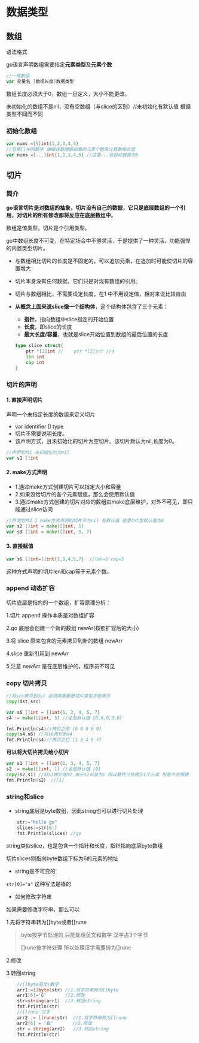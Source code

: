 # 数据类型

## 数组

语法格式

go语言声明数组需要指定**元素类型**及**元素个数**

```go
//一维数组
var 变量名 [数组长度]数据类型
```

数组长度必须大于0，数组一旦定义，大小不能更改。

未初始化的数组不是nil，没有空数组（与slice的区别）//未初始化有默认值 根据类型不同而不同

### 初始化数组

```go
var nums =[5]int{1,2,3,4,5}
//忽略[]中的数字 由编译器根据后面的元素个数来计算数组长度
var nums =[...]int{1,2,3,4,5} //这里...会自动替换为5
```

## 切片

### 简介

**go语言切片是对数组的抽象，切片没有自己的数据，它只是底层数组的一个引用，对切片的所有修改都将反应在底层数组中**。

数组是值类型，切片是个引用类型。

go中数组长度不可变，在特定场合中不够灵活，于是提供了一种灵活、功能强悍的内置类型切片。

* 与数组相比切片的长度是不固定的，可以追加元素，在追加时可能使切片的容置增大 

* 切片本身没有任何数据，它们只是对现有数组的引用。

* 切片与数组相比，不需要设定长度，在1 中不用设定值，相对来说比较自由 

* **从概念上面来说slice像一个结构体**，这个结构体包含了三个元素：

  * **指针**，指向数组中slice指定的开始位置 
  * **长度**，即slice的长度
  * **最大长度/容量**，也就是slice开始位置到数组的最后位置的长度

  ```go
  type slice struct{
      ptr *[2]int //    ptr *[2]int //d
      len int
      cap int
  }
  ```

  

### 切片的声明

#### 1. 直接声明切片

声明一个未指定长度的数组来定义切片 

* var identifier [I type 
* 切片不需要说明长度。
* 该声明方式，且未初始化的切片为空切片。该切片默认为nil,长度为0。

```go
//声明切片1 未初始化时为nil
var s1 []int
```

#### 2. make方式声明

* 1.通过make方式创建切片可以指定大小和容量
* 2.如果没给切片的各个元素赋值，那么会使用默认值
* 3.通过make方式创建的切片对应的数组由make底层维护，对外不可见，即只能通过slice访问

```go
//声明切片2.1 make方式声明的切片不为nil 有默认值 这里int型默认值为0
var s2 []int = make([]int, 5)
var s3 []int = make([]int, 5, 7)
```

#### 3. 直接赋值

 ```go
var s6 []int=[]int{1,3,4,5,7}  //len=5 cap=5
 ```

这种方式声明的切片len和cap等于元素个数。

### append 动态扩容

切片底层是指向的一个数组，扩容原理分析：

1.切片 append 操作本质是对数组扩容

2.go 底层会创建一个新的数组 newAr(按照扩容后的大小)

3.将 slice 原来包含的元素拷贝到新的数组 newArr

4.slice 重新引用到 newArr

5.注意 newArr 是在底层维护的，程序员不可见

### copy 切片拷贝

```go
//将src拷贝到dst 必须两者都是切片类型才能拷贝
copy(dst,src)
```

```go
var s6 []int = []int{1, 3, 4, 5, 7} 	
s4 := make([]int, 5) //全是默认值 {0,0,0,0,0}

fmt.Println(s4)//拷贝之前 [0 0 0 0 0]
copy(s4,s6) //将s6拷贝到s4
fmt.Println(s4)//拷贝之后 [1 3 4 5 7]
```

**可以将大切片拷贝给小切片**

```go
var s1 []int = []int{1, 3, 4, 5, 7} 	
s2 := make([]int, 1) //全是默认值 [0]
copy(s2,s1) //将s1拷贝到s2 由于s2长度为1 所以最终只会拷贝1个元素 但是不会报错
fmt.Println(s2） //[1]
```

### string和slice

* string底层是byte数组，因此string也可以进行切片处理

```go
	str:="hello go"
	slices:=str[6:]
	fmt.Println(slices) //go
```

string类似slice，也是包含一个指针和长度，指针指向底层byte数组

切片slices则指向byte数组下标为6的元素的地址

* string是不可变的

`str[0]="a"` 这种写法是错的

* 如何修改字符串

如果需要修改字符串，那么可以

1.先将字符串转为[]byte或者[]rune

> byte按字节处理的 只能处理英文和数字 汉字占3个字节 
>
> []rune按字符处理 所以处理汉字需要转为[]rune

2.修改

3.转回string

```go
	//[]byte英文+数字
	arr1:=[]byte(str) //1.将字符串转为[]byte
	arr1[6]='G' 	  //2.修改
	str=string(arr1)  //3.转回string
	fmt.Println(str)
	//[]rune 汉字
	arr2 := []rune(str)  //1.将字符串转为[]rune
	arr2[6] = '白'		//2.修改
	str = string(arr2)   //3.转回string
	fmt.Println(str)
```

